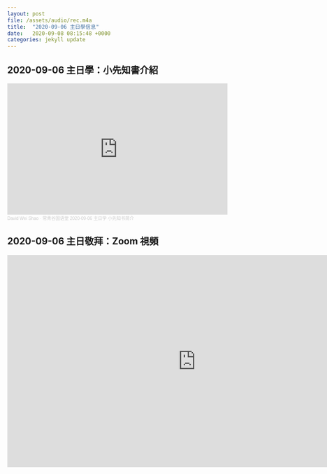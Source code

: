 ```yaml
---
layout: post
file: /assets/audio/rec.m4a
title:  "2020-09-06 主日學信息"
date:   2020-09-08 08:15:48 +0000
categories: jekyll update
---
```


## 2020-09-06 主日學：小先知書介紹

<div class="embed-responsive">
<iframe width="100%" height="300" scrolling="no" frameborder="no" allow="autoplay" src="https://w.soundcloud.com/player/?url=https%3A//api.soundcloud.com/tracks/889654660&color=%23ff5500&auto_play=false&hide_related=false&show_comments=true&show_user=true&show_reposts=false&show_teaser=true&visual=true"></iframe><div style="font-size: 10px; color: #cccccc;line-break: anywhere;word-break: normal;overflow: hidden;white-space: nowrap;text-overflow: ellipsis; font-family: Interstate,Lucida Grande,Lucida Sans Unicode,Lucida Sans,Garuda,Verdana,Tahoma,sans-serif;font-weight: 100;"><a href="https://soundcloud.com/david-weidong-shao" title="David Wei Shao" target="_blank" style="color: #cccccc; text-decoration: none;">David Wei Shao</a> · <a href="https://soundcloud.com/david-weidong-shao/gmt20200906-163631" title="常青谷国语堂 2020-09-06 主日学 小先知书简介" target="_blank" style="color: #cccccc; text-decoration: none;">常青谷国语堂 2020-09-06 主日学 小先知书简介</a></div>
</div>

## 2020-09-06 主日敬拜：Zoom 視頻

<div class="embed-responsive embed-responsive-16by9">
<iframe width="862" height="485" src="https://www.youtube.com/embed/DmBhS_Z-4K0" frameborder="0" allow="accelerometer; autoplay; encrypted-media; gyroscope; picture-in-picture" allowfullscreen></iframe>
</div>
